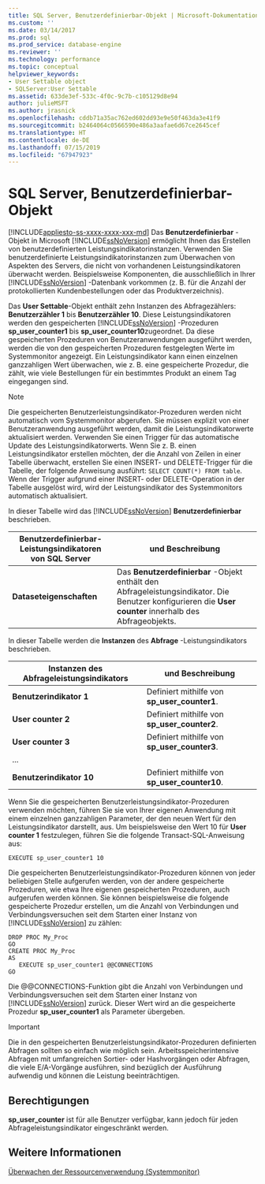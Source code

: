 ```yaml
---
title: SQL Server, Benutzerdefinierbar-Objekt | Microsoft-Dokumentation
ms.custom: ''
ms.date: 03/14/2017
ms.prod: sql
ms.prod_service: database-engine
ms.reviewer: ''
ms.technology: performance
ms.topic: conceptual
helpviewer_keywords:
- User Settable object
- SQLServer:User Settable
ms.assetid: 633de3ef-533c-4f0c-9c7b-c105129d8e94
author: julieMSFT
ms.author: jrasnick
ms.openlocfilehash: cddb71a35ac762ed602dd93e9e50f463da3e41f9
ms.sourcegitcommit: b2464064c0566590e486a3aafae6d67ce2645cef
ms.translationtype: HT
ms.contentlocale: de-DE
ms.lasthandoff: 07/15/2019
ms.locfileid: "67947923"
---
```

# <a name="sql-server-user-settable-object"></a>SQL Server, Benutzerdefinierbar-Objekt
[!INCLUDE[appliesto-ss-xxxx-xxxx-xxx-md](../../includes/appliesto-ss-xxxx-xxxx-xxx-md.md)]
  Das **Benutzerdefinierbar** -Objekt in Microsoft [!INCLUDE[ssNoVersion](../../includes/ssnoversion-md.md)] ermöglicht Ihnen das Erstellen von benutzerdefinierten Leistungsindikatorinstanzen. Verwenden Sie benutzerdefinierte Leistungsindikatorinstanzen zum Überwachen von Aspekten des Servers, die nicht von vorhandenen Leistungsindikatoren überwacht werden. Beispielsweise Komponenten, die ausschließlich in Ihrer [!INCLUDE[ssNoVersion](../../includes/ssnoversion-md.md)] -Datenbank vorkommen (z. B. für die Anzahl der protokollierten Kundenbestellungen oder das Produktverzeichnis).  
  
 Das **User Settable**-Objekt enthält zehn Instanzen des Abfragezählers: **Benutzerzähler 1** bis **Benutzerzähler 10**. Diese Leistungsindikatoren werden den gespeicherten [!INCLUDE[ssNoVersion](../../includes/ssnoversion-md.md)] -Prozeduren **sp_user_counter1** bis **sp_user_counter10**zugeordnet. Da diese gespeicherten Prozeduren von Benutzeranwendungen ausgeführt werden, werden die von den gespeicherten Prozeduren festgelegten Werte im Systemmonitor angezeigt. Ein Leistungsindikator kann einen einzelnen ganzzahligen Wert überwachen, wie z. B. eine gespeicherte Prozedur, die zählt, wie viele Bestellungen für ein bestimmtes Produkt an einem Tag eingegangen sind.  
  
> [!NOTE]  
>  Die gespeicherten Benutzerleistungsindikator-Prozeduren werden nicht automatisch vom Systemmonitor abgerufen. Sie müssen explizit von einer Benutzeranwendung ausgeführt werden, damit die Leistungsindikatorwerte aktualisiert werden. Verwenden Sie einen Trigger für das automatische Update des Leistungsindikatorwerts. Wenn Sie z. B. einen Leistungsindikator erstellen möchten, der die Anzahl von Zeilen in einer Tabelle überwacht, erstellen Sie einen INSERT- und DELETE-Trigger für die Tabelle, der folgende Anweisung ausführt: `SELECT COUNT(*) FROM table`. Wenn der Trigger aufgrund einer INSERT- oder DELETE-Operation in der Tabelle ausgelöst wird, wird der Leistungsindikator des Systemmonitors automatisch aktualisiert.  
  
 In dieser Tabelle wird das [!INCLUDE[ssNoVersion](../../includes/ssnoversion-md.md)] **Benutzerdefinierbar** beschrieben.  
  
|Benutzerdefinierbar-Leistungsindikatoren von SQL Server|und Beschreibung|  
|---------------------------------------|-----------------|  
|**Dataseteigenschaften**|Das **Benutzerdefinierbar** -Objekt enthält den Abfrageleistungsindikator. Die Benutzer konfigurieren die **User counter** innerhalb des Abfrageobjekts.|  
  
 In dieser Tabelle werden die **Instanzen** des **Abfrage** -Leistungsindikators beschrieben.  
  
|Instanzen des Abfrageleistungsindikators|und Beschreibung|  
|-----------------------------|-----------------|  
|**Benutzerindikator 1**|Definiert mithilfe von **sp_user_counter1**.|  
|**User counter 2**|Definiert mithilfe von **sp_user_counter2**.|  
|**User counter 3**|Definiert mithilfe von **sp_user_counter3**.|  
|...||  
|**Benutzerindikator 10**|Definiert mithilfe von **sp_user_counter10**.|  
  
 Wenn Sie die gespeicherten Benutzerleistungsindikator-Prozeduren verwenden möchten, führen Sie sie von Ihrer eigenen Anwendung mit einem einzelnen ganzzahligen Parameter, der den neuen Wert für den Leistungsindikator darstellt, aus. Um beispielsweise den Wert 10 für **User counter 1** festzulegen, führen Sie die folgende Transact-SQL-Anweisung aus:  
  
```  
EXECUTE sp_user_counter1 10  
```  
  
 Die gespeicherten Benutzerleistungsindikator-Prozeduren können von jeder beliebigen Stelle aufgerufen werden, von der andere gespeicherte Prozeduren, wie etwa Ihre eigenen gespeicherten Prozeduren, auch aufgerufen werden können. Sie können beispielsweise die folgende gespeicherte Prozedur erstellen, um die Anzahl von Verbindungen und Verbindungsversuchen seit dem Starten einer Instanz von [!INCLUDE[ssNoVersion](../../includes/ssnoversion-md.md)] zu zählen:  
  
```  
DROP PROC My_Proc  
GO  
CREATE PROC My_Proc  
AS   
   EXECUTE sp_user_counter1 @@CONNECTIONS  
GO  
```  
  
 Die @@CONNECTIONS-Funktion gibt die Anzahl von Verbindungen und Verbindungsversuchen seit dem Starten einer Instanz von [!INCLUDE[ssNoVersion](../../includes/ssnoversion-md.md)] zurück. Dieser Wert wird an die gespeicherte Prozedur **sp_user_counter1** als Parameter übergeben.  
  
> [!IMPORTANT]  
>  Die in den gespeicherten Benutzerleistungsindikator-Prozeduren definierten Abfragen sollten so einfach wie möglich sein. Arbeitsspeicherintensive Abfragen mit umfangreichen Sortier- oder Hashvorgängen oder Abfragen, die viele E/A-Vorgänge ausführen, sind bezüglich der Ausführung aufwendig und können die Leistung beeinträchtigen.  
  
## <a name="permissions"></a>Berechtigungen  
 **sp_user_counter** ist für alle Benutzer verfügbar, kann jedoch für jeden Abfrageleistungsindikator eingeschränkt werden.  
  
## <a name="see-also"></a>Weitere Informationen  
 [Überwachen der Ressourcenverwendung &#40;Systemmonitor&#41;](../../relational-databases/performance-monitor/monitor-resource-usage-system-monitor.md)  
  
  
